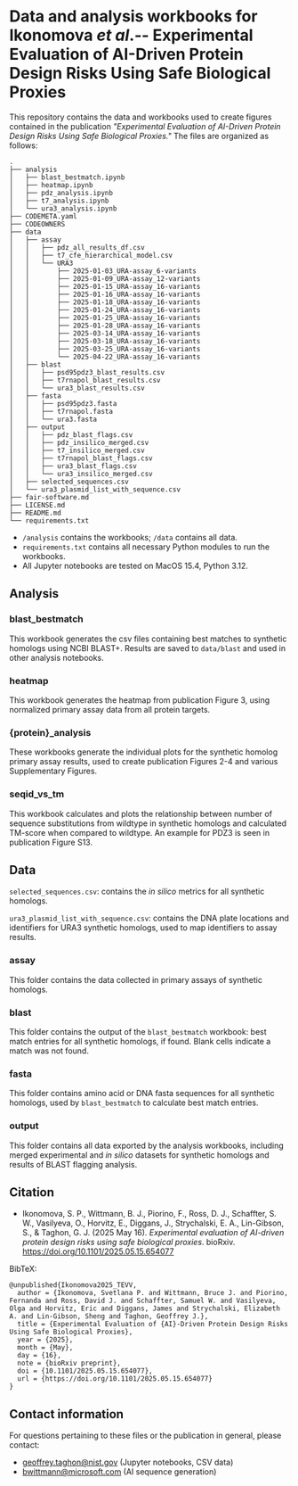 # Data and analysis workbooks for Ikonomova *et al*.-- Experimental Evaluation of AI-Driven Protein Design Risks Using Safe Biological Proxies

This repository contains the data and workbooks used to create figures contained in the publication *"Experimental Evaluation of AI-Driven Protein Design Risks Using Safe Biological Proxies."*
The files are organized as follows:
```
.
├── analysis
│   ├── blast_bestmatch.ipynb
│   ├── heatmap.ipynb
│   ├── pdz_analysis.ipynb
│   ├── t7_analysis.ipynb
│   └── ura3_analysis.ipynb
├── CODEMETA.yaml
├── CODEOWNERS
├── data
│   ├── assay
│   │   ├── pdz_all_results_df.csv
│   │   ├── t7_cfe_hierarchical_model.csv
│   │   └── URA3
│   │       ├── 2025-01-03_URA-assay_6-variants
│   │       ├── 2025-01-09_URA-assay_12-variants
│   │       ├── 2025-01-15_URA-assay_16-variants
│   │       ├── 2025-01-16_URA-assay_16-variants
│   │       ├── 2025-01-18_URA-assay_16-variants
│   │       ├── 2025-01-24_URA-assay_16-variants
│   │       ├── 2025-01-25_URA-assay_16-variants
│   │       ├── 2025-01-28_URA-assay_16-variants
│   │       ├── 2025-03-14_URA-assay_16-variants
│   │       ├── 2025-03-18_URA-assay_16-variants
│   │       ├── 2025-03-25_URA-assay_16-variants
│   │       └── 2025-04-22_URA-assay_16-variants
│   ├── blast
│   │   ├── psd95pdz3_blast_results.csv
│   │   ├── t7rnapol_blast_results.csv
│   │   └── ura3_blast_results.csv
│   ├── fasta
│   │   ├── psd95pdz3.fasta
│   │   ├── t7rnapol.fasta
│   │   └── ura3.fasta
│   ├── output
│   │   ├── pdz_blast_flags.csv
│   │   ├── pdz_insilico_merged.csv
│   │   ├── t7_insilico_merged.csv
│   │   ├── t7rnapol_blast_flags.csv
│   │   ├── ura3_blast_flags.csv
│   │   └── ura3_insilico_merged.csv
│   ├── selected_sequences.csv
│   └── ura3_plasmid_list_with_sequence.csv
├── fair-software.md
├── LICENSE.md
├── README.md
└── requirements.txt
```

- `/analysis` contains the workbooks; `/data` contains all data.
- `requirements.txt` contains all necessary Python modules to run the workbooks.
- All Jupyter notebooks are tested on MacOS 15.4, Python 3.12.

## Analysis
### blast_bestmatch
This workbook generates the csv files containing best matches to synthetic homologs using NCBI BLAST+. Results are saved to `data/blast` and used in other analysis notebooks.

### heatmap
This workbook generates the heatmap from publication Figure 3, using normalized primary assay data from all protein targets.

### {protein}_analysis
These workbooks generate the individual plots for the synthetic homolog primary assay results, used to create publication Figures 2-4 and various Supplementary Figures.

### seqid_vs_tm
This workbook calculates and plots the relationship between number of sequence substitutions from wildtype in synthetic homologs and calculated TM-score when compared to wildtype. An example for PDZ3 is seen in publication Figure S13.

## Data
`selected_sequences.csv`: contains the *in silico* metrics for all synthetic homologs.

`ura3_plasmid_list_with_sequence.csv`: contains the DNA plate locations and identifiers for URA3 synthetic homologs, used to map identifiers to assay results.
### assay
This folder contains the data collected in primary assays of synthetic homologs.
### blast
This folder contains the output of the `blast_bestmatch` workbook: best match entries for all synthetic homologs, if found. Blank cells indicate a match was not found.
### fasta
This folder contains amino acid or DNA fasta sequences for all synthetic homologs, used by `blast_bestmatch` to calculate best match entries.
### output
This folder contains all data exported by the analysis workbooks, including merged experimental and *in silico* datasets for synthetic homologs and results of BLAST flagging analysis.

## Citation
- Ikonomova, S. P., Wittmann, B. J., Piorino, F., Ross, D. J., Schaffter, S. W., Vasilyeva, O., Horvitz, E., Diggans, J., Strychalski, E. A., Lin-Gibson, S., & Taghon, G. J. (2025 May 16). *Experimental evaluation of AI-driven protein design risks using safe biological proxies*. bioRxiv. https://doi.org/10.1101/2025.05.15.654077

BibTeX:
```
@unpublished{Ikonomova2025_TEVV,
  author = {Ikonomova, Svetlana P. and Wittmann, Bruce J. and Piorino, Fernanda and Ross, David J. and Schaffter, Samuel W. and Vasilyeva, Olga and Horvitz, Eric and Diggans, James and Strychalski, Elizabeth A. and Lin-Gibson, Sheng and Taghon, Geoffrey J.},
  title = {Experimental Evaluation of {AI}-Driven Protein Design Risks Using Safe Biological Proxies},
  year = {2025},
  month = {May},
  day = {16},
  note = {bioRxiv preprint},
  doi = {10.1101/2025.05.15.654077},
  url = {https://doi.org/10.1101/2025.05.15.654077}
}
```

## Contact information
For questions pertaining to these files or the publication in general, please contact:

- geoffrey.taghon@nist.gov (Jupyter notebooks, CSV data)
- bwittmann@microsoft.com (AI sequence generation)
